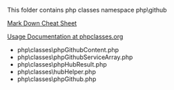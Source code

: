 This folder contains php classes namespace php\github

[Mark Down Cheat Sheet](https://github.com/adam-p/markdown-here/wiki/Markdown-Cheatsheet)

[Usage Documentation at phpclasses.org](https://www.phpclasses.org/package/11581-PHP-Get-responses-to-requests-to-the-Github-API.html)

* php\classes\phpGithubContent.php
* php\classes\phpGithubServiceArray.php
* php\classes\phpHubResult.php
* php\classes\hubHelper.php
* php\classes\phpGithub.php
